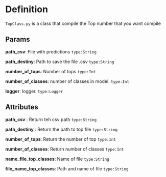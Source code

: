 # Definition

`TopClass.py` is a class that compile the Top number that you want compile

## Params

**path_csv**: File with predictions `type:String`

**path_destiny**: Path to save the file .csv  `type:String`

**number_of_tops**: Number of tops `type:Int`

**number_of_classes**: number of classes in model. `type:Int`

**logger**: logger. `type:Logger`

## Attributes

**path_csv** : Return teh csv path `type:String` 

**path_destiny** : Return the path to top file `type:String`

**number_of_tops**: Return the number of top `type:Int`

**number_of_classes**: Return number of classes `type:Int`

**name_file_top_classes**: Name of file `type:String`

**file_name_top_classes**: Path and name of file `type:String`